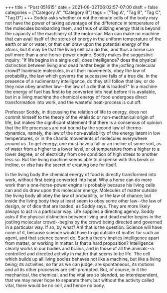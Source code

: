 +++
title = "Post 051615"
date = 2021-06-02T06:02:57-07:00
draft = false
categories = ["Category A", "Category B"]
tags = ["Tag A", "Tag B", "Tag C", "Tag D"]
+++
Soddy asks whether or not the minute cells of the body may not have the power of taking advantage of the difference in temperature of the molecules bombarding them, and thus of utilizing energy that is beyond the capacity of the machinery of the motor-car. Man can make no machine that can avail itself of the stores of energy in the uniform temperature of the earth or air or water, or that can draw upon the potential energy of the atoms, but it may be that the living cell can do this, and thus a horse can pull more than a one-horse-power engine. Soddy makes the suggestive inquiry: "If life begins in a single cell, does intelligence? does the physical distinction between living and dead matter begin in the jostling molecular crowd? Inanimate molecules, in all their movements, obey the law of probability, the law which governs the successive falls of a true die. In the presence of a rudimentary intelligence, do they still follow that law, or do they now obey another law--the law of a die that is loaded?" In a machine the energy of fuel has first to be converted into heat before it is available, but in a living machine the chemical energy of food undergoes direct transformation into work, and the wasteful heat-process is cut off.

Professor Soddy, in discussing the relation of life to energy, does not commit himself to the theory of the vitalistic or non-mechanical origin of life, but makes the significant statement that there is a consensus of opinion that the life processes are not bound by the second law of thermo-dynamics, namely, the law of the non-availability of the energy latent in low temperatures, or in the chaotic movements of molecules everywhere around us. To get energy, one must have a fall or an incline of some sort, as of water from a higher to a lower level, or of temperature from a higher to a lower degree, or of electricity from one condition of high stress to another less so. But the living machine seems able to dispense with this break or incline, or else has the secret of creating one for itself.

In the living body the chemical energy of food is directly transformed into work, without first being converted into heat. Why a horse can do more work than a one-horse-power engine is probably because his living cells can and do draw upon this molecular energy. Molecules of matter outside the living body all obey the law of probability, or the law of chance; but inside the living body they at least seem to obey some other law--the law of design, or of dice that are loaded, as Soddy says. They are more likely always to act in a particular way. Life supplies a directing agency. Soddy asks if the physical distinction between living and dead matter begins in the jostling molecular crowd--begins by the crowd being directed and governed in a particular way. If so, by what? Ah! that is the question. Science will have none of it, because science would have to go outside of matter for such an agent, and that science cannot do. Such a theory implies intelligence apart from matter, or working in matter. Is that a hard proposition? Intelligence clearly works in our bodies and brains, and in those of all the animals--a controlled and directed activity in matter that seems to be life. The cell which builds up all living bodies behaves not like a machine, but like a living being; its activities, so far as we can judge, are spontaneous, its motions and all its other processes are self-prompted. But, of course, in it the mechanical, the chemical, and the vital are so blended, so interdependent, that we may never hope to separate them; but without the activity called vital, there would be no cell, and hence no body.
